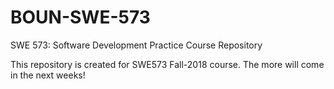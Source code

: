 # BOUN-SWE-573
SWE 573: Software Development Practice Course Repository

This repository is created for SWE573 Fall-2018 course. 
The more will come in the next weeks!
